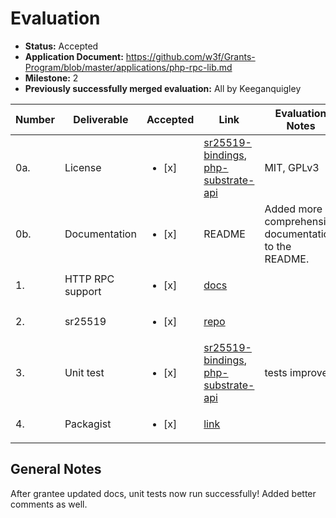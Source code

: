# Evaluation

- **Status:** Accepted
- **Application Document:** https://github.com/w3f/Grants-Program/blob/master/applications/php-rpc-lib.md
- **Milestone:** 2
- **Previously successfully merged evaluation:** All by Keeganquigley

| Number | Deliverable      | Accepted               | Link                                                                                                                                                                                             | Evaluation Notes                                      |
| ------ | ---------------- | ---------------------- | ------------------------------------------------------------------------------------------------------------------------------------------------------------------------------------------------ | ----------------------------------------------------- |
| 0a.    | License          | <ul><li>[x] </li></ul> | [sr25519-bindings](https://github.com/gmajor-encrypt/sr25519-bindings/blob/main/LICENSE), [php-substrate-api](https://github.com/gmajor-encrypt/php-substrate-api/blob/master/LICENSE)           | MIT, GPLv3                                            |
| 0b.    | Documentation    | <ul><li>[x] </li></ul> | README                                                                                                                                                                                           | Added more comprehensive documentation to the README. |
| 1.     | HTTP RPC support | <ul><li>[x] </li></ul> | [docs](https://github.com/gmajor-encrypt/php-substrate-api#rpc)                                                                                                                                  |
| 2.     | sr25519          | <ul><li>[x] </li></ul> | [repo](https://github.com/gmajor-encrypt/sr25519-bindings)                                                                                                                                       |
| 3.     | Unit test        | <ul><li>[x] </li></ul> | [sr25519-bindings](https://github.com/gmajor-encrypt/sr25519-bindings/tree/main/test/Crypto/Test), [php-substrate-api](https://github.com/gmajor-encrypt/php-substrate-api/tree/master/test/Rpc) | tests improved.                                       |
| 4.     | Packagist        | <ul><li>[x] </li></ul> | [link](https://packagist.org/packages/gmajor/php-substrate-api)                                                                                                                                  |

## General Notes

After grantee updated docs, unit tests now run successfully! Added better comments as well.
